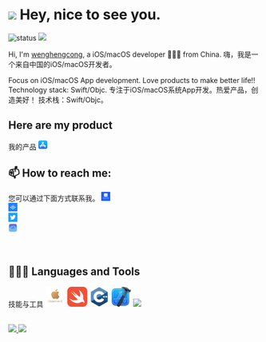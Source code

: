 <h1><img src="https://emojis.slackmojis.com/emojis/images/1531849430/4246/blob-sunglasses.gif?1531849430" width="30"/> Hey, nice to see you.</h1>

![status](https://img.shields.io/badge/status-working-red) ![](https://visitor-badge.glitch.me/badge?page_id=github.com/wenghengcong)

Hi, I'm [wenghengcong](https://wenghengcong.com), a iOS/macOS developer 👨🏻‍💻 from China.
嗨，我是一个来自中国的iOS/macOS开发者。

Focus on iOS/macOS App development. Love products to make better life!! 
Technology stack: Swift/Objc.
专注于iOS/macOS系统App开发。热爱产品，创造美好！
技术栈：Swift/Objc。


## Here are my product
我的产品
  <code>[<img src="https://github.com/wenghengcong/wenghengcong/blob/main/imags/App%20Store.png" width="3.5%"/>](https://wenghengcong.com) </code>
  

## 📫 How to reach me:
您可以通过下面方式联系我。
  <code>[<img src="https://github.com/wenghengcong/wenghengcong/blob/main/imags/logo_512.png" width="3.5%"/>](https://wenghengcong.com/) </code>
  <code>[<img src="https://github.com/wenghengcong/wenghengcong/blob/main/imags/juejin.jpeg" width="3.5%"/>](https://juejin.cn/user/1926000099473111) </code>
  <code>[<img src="https://github.com/wenghengcong/wenghengcong/blob/main/imags/twitter.png" width="3.5%"/>](https://twitter.com/wenghengcong) </code>
    <code>[<img src="https://github.com/wenghengcong/wenghengcong/blob/main/imags/icloud-email.png" width="3.5%"/>](mailto:wenghengcong@icloud.com) </code>
<br />
<br />


## 👨🏻‍💻 Languages and Tools <br />
技能与工具
  <code><img height="40" src="https://raw.githubusercontent.com/github/explore/80688e429a7d4ef2fca1e82350fe8e3517d3494d/topics/objective-c/objective-c.png"></code>
  <code><img height="40" src="https://raw.githubusercontent.com/github/explore/80688e429a7d4ef2fca1e82350fe8e3517d3494d/topics/swift/swift.png"></code>
  <code><img height="40" src="https://raw.githubusercontent.com/github/explore/80688e429a7d4ef2fca1e82350fe8e3517d3494d/topics/cpp/cpp.png"></code>
  <code><img height="40" src="https://raw.githubusercontent.com/github/explore/80688e429a7d4ef2fca1e82350fe8e3517d3494d/topics/xcode/xcode.png"></code>
  <code><img height="40" src="https://pbs.twimg.com/profile_images/961052733510893568/wbWiekmv_400x400.jpg"></code>
 <br />
  <br />


<a href="http://www.wenghengcong.com/"><img height="137px" src="https://github-readme-stats.vercel.app/api?username=wenghengcong&hide_title=true&hide_border=true&show_icons=true&include_all_commits=true&count_private=true&line_height=21&text_color=000&icon_color=000&bg_color=0,ea6161,ffc64d,fffc4d,52fa5a&theme=graywhite" /><!-- wi*quL3fcV -->          <img height="137px" src="https://github-readme-stats.vercel.app/api/top-langs/?username=wenghengcong&hide=html&hide_title=true&hide_border=true&layout=compact&langs_count=7&exclude_repo=comp426,Redventures-Movie-Quotes&text_color=000&icon_color=fff&bg_color=0,52fa5a,4dfcff,c64dff&theme=graywhite" /></a>
